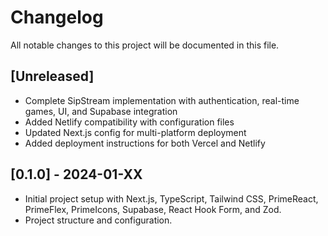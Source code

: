 # Changelog

All notable changes to this project will be documented in this file.

## [Unreleased]

- Complete SipStream implementation with authentication, real-time games, UI, and Supabase integration
- Added Netlify compatibility with configuration files
- Updated Next.js config for multi-platform deployment
- Added deployment instructions for both Vercel and Netlify

## [0.1.0] - 2024-01-XX

- Initial project setup with Next.js, TypeScript, Tailwind CSS, PrimeReact, PrimeFlex, PrimeIcons, Supabase, React Hook Form, and Zod.
- Project structure and configuration.
